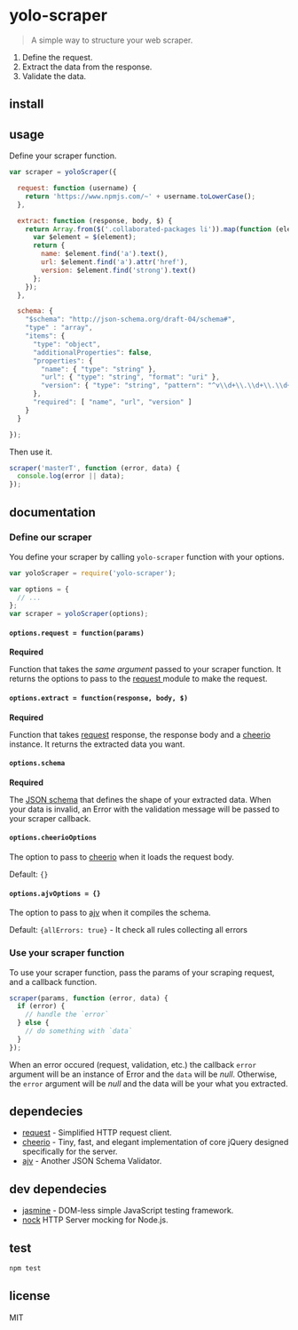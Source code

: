 # yolo-scraper

> A simple way to structure your web scraper.

1. Define the request.
2. Extract the data from the response.
3. Validate the data.


## install

<!-- Using NPM:

```bash
npm install yolo-scraper --save
``` -->

## usage

Define your scraper function.

```js
var scraper = yoloScraper({

  request: function (username) {
    return 'https://www.npmjs.com/~' + username.toLowerCase();
  },

  extract: function (response, body, $) {
    return Array.from($('.collaborated-packages li')).map(function (element) {
      var $element = $(element);
      return {
        name: $element.find('a').text(),
        url: $element.find('a').attr('href'),
        version: $element.find('strong').text()
      };
    });
  },

  schema: {
    "$schema": "http://json-schema.org/draft-04/schema#",
    "type" : "array",
    "items": {
      "type": "object",
      "additionalProperties": false,
      "properties": {
        "name": { "type": "string" },
        "url": { "type": "string", "format": "uri" },
        "version": { "type": "string", "pattern": "^v\\d+\\.\\d+\\.\\d+$" }
      },
      "required": [ "name", "url", "version" ]
    }
  }

});
```

Then use it.

```js
scraper('masterT', function (error, data) {
  console.log(error || data);
});
```

## documentation

### Define our scraper

You define your scraper by calling `yolo-scraper` function with your options.

```js
var yoloScraper = require('yolo-scraper');

var options = {
  // ...
};
var scraper = yoloScraper(options);
```

#### `options.request = function(params)`

**Required**

Function that takes the *same argument* passed to your scraper function. It returns the options to pass to the [request ](https://www.npmjs.com/package/request) module to make the request.


#### `options.extract = function(response, body, $)`

**Required**

Function that takes [request](https://www.npmjs.com/package/request) response, the response body and a [cheerio](https://www.npmjs.com/package/cheerio) instance. It returns the extracted data you want.


#### `options.schema`

**Required**

The [JSON schema](https://spacetelescope.github.io/understanding-json-schema/) that defines the shape of your extracted data. When your data is invalid, an Error with the validation message will be passed to your scraper callback.


#### `options.cheerioOptions`

The option to pass to [cheerio](https://www.npmjs.com/package/cheerio) when it loads the request body.

Default: `{}`


#### `options.ajvOptions = {}`

The option to pass to [ajv](https://www.npmjs.com/package/ajv) when it compiles the schema.

Default: `{allErrors: true}` - It check all rules collecting all errors


### Use your scraper function

To use your scraper function, pass the params of your scraping request, and a callback function.

```js
scraper(params, function (error, data) {
  if (error) {
    // handle the `error`
  } else {
    // do something with `data`
  }
});
```
When an error occured (request, validation, etc.) the callback `error` argument will be an instance of Error and the `data` will be *null*. Otherwise, the `error` argument will be *null* and the data will be your what you extracted.


## dependecies

- [request](https://www.npmjs.com/package/request) - Simplified HTTP request client.
- [cheerio](https://www.npmjs.com/package/cheerio) - Tiny, fast, and elegant implementation of core jQuery designed specifically for the server.
- [ajv](https://www.npmjs.com/package/ajv) - Another JSON Schema Validator.


## dev dependecies

- [jasmine](https://www.npmjs.com/package/jasmine) - DOM-less simple JavaScript testing framework.
- [nock](https://www.npmjs.com/package/nock) HTTP Server mocking for Node.js.

## test

```bash
npm test
```


## license

MIT
